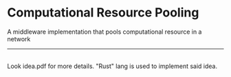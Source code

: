 # Computational Resource Pooling
A middleware implementation that pools computational resource in a network
<hr>
<br>
Look idea.pdf for more details. "Rust" lang is used to implement said idea.
